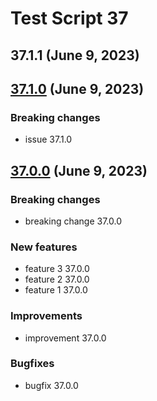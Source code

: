 # Test Script 37
## 37.1.1 (June 9, 2023)

##  [37.1.0](37.1.0.md) (June 9, 2023)
### Breaking changes

* issue 37.1.0

##  [37.0.0](37.0.0.md) (June 9, 2023)
### Breaking changes

* breaking change 37.0.0

### New features

* feature 3 37.0.0
* feature 2 37.0.0
* feature 1 37.0.0

### Improvements

* improvement 37.0.0

### Bugfixes

* bugfix 37.0.0

